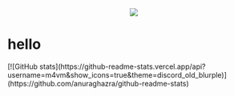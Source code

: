 <div id="header" align="center">
<img src="https://komarev.com/ghpvc/?username=m4vm&style=flat-square&color=blue" />
</div>

<h1>
  hello
</h1>
[![GitHub stats](https://github-readme-stats.vercel.app/api?username=m4vm&show_icons=true&theme=discord_old_blurple)](https://github.com/anuraghazra/github-readme-stats)
<!---
[![trophy](https://github-profile-trophy.vercel.app/?username=m4vm&theme=gitdimmed)](https://github.com/ryo-ma/github-profile-trophy)
-->
<!---
![GitHub stats](https://github-readme-stats.vercel.app/api?username=m4vm&show_icons=true&theme=dark)
-->
